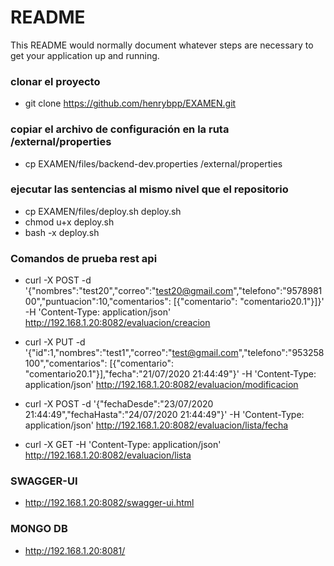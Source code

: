 # README #

This README would normally document whatever steps are necessary to get your application up and running.

### clonar el proyecto ###

* git clone https://github.com/henrybpp/EXAMEN.git

### copiar el archivo de configuración en la ruta /external/properties ###

* cp EXAMEN/files/backend-dev.properties /external/properties

### ejecutar las sentencias al mismo nivel que el repositorio ###

* cp EXAMEN/files/deploy.sh deploy.sh
* chmod u+x deploy.sh
* bash -x deploy.sh

### Comandos de prueba rest api ###

* curl -X POST -d '{"nombres":"test20","correo":"test20@gmail.com","telefono":"957898100","puntuacion":10,"comentarios": [{"comentario": "comentario20.1"}]}' -H 'Content-Type: application/json' http://192.168.1.20:8082/evaluacion/creacion

* curl -X PUT -d '{"id":1,"nombres":"test1","correo":"test@gmail.com","telefono":"953258100","comentarios": [{"comentario": "comentario20.1"}],"fecha":"21/07/2020 21:44:49"}' -H 'Content-Type: application/json' http://192.168.1.20:8082/evaluacion/modificacion

* curl -X POST -d '{"fechaDesde":"23/07/2020 21:44:49","fechaHasta":"24/07/2020 21:44:49"}' -H 'Content-Type: application/json' http://192.168.1.20:8082/evaluacion/lista/fecha

* curl -X GET -H 'Content-Type: application/json' http://192.168.1.20:8082/evaluacion/lista

### SWAGGER-UI ###
* http://192.168.1.20:8082/swagger-ui.html

### MONGO DB ###
* http://192.168.1.20:8081/
